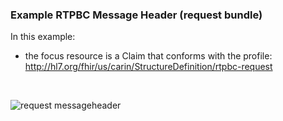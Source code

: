 <h3 id="example-rtpbc-message-header-request-bundle-">Example RTPBC Message Header (request bundle)</h3>
<p>In this example:</p>
<ul>
<li>the focus resource is a Claim that conforms with the profile:
<a href="http://hl7.org/fhir/us/carin/StructureDefinition/rtpbc-request">http://hl7.org/fhir/us/carin/StructureDefinition/rtpbc-request</a></li>
</ul>
<p><br/></p>
<div><img src="rtpbc-request-message-header-01.png" alt="request messageheader"></div>

<p><br/></p>